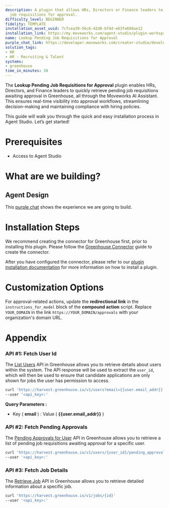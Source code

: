 ```yaml
---
description: A plugin that allows HRs, Directors or Finance leaders to fetch pending
  job requisitions for approval.
difficulty_level: BEGINNER
fidelity: TEMPLATE
installation_asset_uuid: 7cfcea39-56c6-42d8-bf4d-e63fe608ae12
installation_link: https://my.moveworks.com/agent-studio/plugin-workspace/plugins?externalAssetId=3a35f279-1d2a-4f54-b166-2d4377209251
name: Lookup Pending Job Requisitions for Approval
purple_chat_link: https://developer.moveworks.com/creator-studio/developer-tools/purple-chat/?conversation=%7B%22startTimestamp%22%3A%2211%3A43+AM%22%2C%22messages%22%3A%5B%7B%22parts%22%3A%5B%7B%22richText%22%3A%22view+my+pending+job+requisitions+for+approval.%22%7D%5D%2C%22role%22%3A%22user%22%7D%2C%7B%22parts%22%3A%5B%7B%22richText%22%3A%22Sure%21+Here+are+your+pending+job+requisitions+for+approval%3A%22%7D%5D%2C%22role%22%3A%22assistant%22%7D%2C%7B%22parts%22%3A%5B%7B%22reasoningSteps%22%3A%5B%7B%22richText%22%3A%22Fetching+pending+job+requisitions+from+Greenhouse...%22%2C%22status%22%3A%22pending%22%7D%2C%7B%22richText%22%3A%22Successfully+retrieved+job+requisitions.%22%2C%22status%22%3A%22success%22%7D%5D%7D%2C%7B%22richText%22%3A%22%3Cp%3EOkay%2C+here+are+the+pending+job+requisitions+waiting+for+your+approval%3A%3C%2Fp%3E%5Cn%3Cp%3E1%EF%B8%8F%E2%83%A3+%3Cstrong%3ESoftware+Engineer%3C%2Fstrong%3E%3C%2Fp%3E%5Cn%3Cul%3E%5Cn++%3Cli%3E%3Cstrong%3EOffice+Location%3A%3C%2Fstrong%3E+Bengaluru%2C+India%3C%2Fli%3E%5Cn++%3Cli%3E%3Cstrong%3EHiring+Manager%3A%3C%2Fstrong%3E+John+Doe%3C%2Fli%3E%5Cn%3C%2Ful%3E%5Cn%3Cp%3E2%EF%B8%8F%E2%83%A3+%3Cstrong%3ESenior+Data+Scientist%3C%2Fstrong%3E%3C%2Fp%3E%5Cn%3Cul%3E%5Cn++%3Cli%3E%3Cstrong%3EOffice+Location%3A%3C%2Fstrong%3E+Bengaluru%2C+India%3C%2Fli%3E%5Cn++%3Cli%3E%3Cstrong%3EHiring+Manager%3A%3C%2Fstrong%3E+Jane+Smith%3C%2Fli%3E%5Cn%3C%2Ful%3E%22%7D%2C%7B%22citations%22%3A%5B%7B%22citationTitle%22%3A%22View+Job+Requisitions+in+Greenhouse%22%2C%22connectorName%22%3A%22greenhouse%22%7D%5D%7D%5D%2C%22role%22%3A%22assistant%22%7D%5D%7D
solution_tags:
- HR
- HR - Recruiting & Talent
systems:
- greenhouse
time_in_minutes: 30
---
```


The **Lookup Pending Job Requisitions for Approval** plugin enables HRs, Directors, and Finance leaders to quickly retrieve pending job requisitions awaiting approval in Greenhouse, all through the Moveworks AI Assistant. This ensures real-time visibility into approval workflows, streamlining decision-making and maintaining compliance with hiring policies.

This guide will walk you through the quick and easy installation process in Agent Studio. Let’s get started!

# Prerequisites

- Access to Agent Studio

# What are we building?

## Agent Design

This [purple chat](https://developer.moveworks.com/creator-studio/developer-tools/purple-chat/?conversation=%7B%22startTimestamp%22%3A%2211%3A43+AM%22%2C%22messages%22%3A%5B%7B%22parts%22%3A%5B%7B%22richText%22%3A%22view+my+pending+job+requisitions+for+approval.%22%7D%5D%2C%22role%22%3A%22user%22%7D%2C%7B%22parts%22%3A%5B%7B%22richText%22%3A%22Sure%21+Here+are+your+pending+job+requisitions+for+approval%3A%22%7D%5D%2C%22role%22%3A%22assistant%22%7D%2C%7B%22parts%22%3A%5B%7B%22reasoningSteps%22%3A%5B%7B%22richText%22%3A%22Fetching+pending+job+requisitions+from+Greenhouse...%22%2C%22status%22%3A%22pending%22%7D%2C%7B%22richText%22%3A%22Successfully+retrieved+job+requisitions.%22%2C%22status%22%3A%22success%22%7D%5D%7D%2C%7B%22richText%22%3A%22%3Cp%3EOkay%2C+here+are+the+pending+job+requisitions+waiting+for+your+approval%3A%3C%2Fp%3E%5Cn%3Cp%3E1%EF%B8%8F%E2%83%A3+%3Cstrong%3ESoftware+Engineer%3C%2Fstrong%3E%3C%2Fp%3E%5Cn%3Cul%3E%5Cn++%3Cli%3E%3Cstrong%3EOffice+Location%3A%3C%2Fstrong%3E+Bengaluru%2C+India%3C%2Fli%3E%5Cn++%3Cli%3E%3Cstrong%3EHiring+Manager%3A%3C%2Fstrong%3E+John+Doe%3C%2Fli%3E%5Cn%3C%2Ful%3E%5Cn%3Cp%3E2%EF%B8%8F%E2%83%A3+%3Cstrong%3ESenior+Data+Scientist%3C%2Fstrong%3E%3C%2Fp%3E%5Cn%3Cul%3E%5Cn++%3Cli%3E%3Cstrong%3EOffice+Location%3A%3C%2Fstrong%3E+Bengaluru%2C+India%3C%2Fli%3E%5Cn++%3Cli%3E%3Cstrong%3EHiring+Manager%3A%3C%2Fstrong%3E+Jane+Smith%3C%2Fli%3E%5Cn%3C%2Ful%3E%22%7D%2C%7B%22citations%22%3A%5B%7B%22citationTitle%22%3A%22View+Job+Requisitions+in+Greenhouse%22%2C%22connectorName%22%3A%22greenhouse%22%7D%5D%7D%5D%2C%22role%22%3A%22assistant%22%7D%5D%7D) shows the experience we are going to build.

# Installation Steps

We recommend creating the connector for Greenhouse first, prior to installing this plugin. Please follow the [Greenhouse Connector](https://developer.moveworks.com/creator-studio/resources/connector?id=greenhouse) guide to create the connector.

After you have configured the connector, please refer to our [plugin installation documentation](https://help.moveworks.com/docs/ai-agent-marketplace) for more information on how to install a plugin.

# Customization Options

For approval-related actions, update the **redirectional link** in the `instructions_for_model` block of the **compound action** script. Replace `YOUR_DOMAIN` in the link `https://YOUR_DOMAIN/approvals` with your organization's domain URL.

# Appendix

### API #1: Fetch User Id

The [List Users](https://developers.greenhouse.io/harvest.html?shell#get-list-users) API in Greenhouse allows you to retrieve details about users within the system. The API response will be used to extract the `user_id`, which will then be used to ensure that candidate applications are only shown for jobs the user has permission to access.

```bash
curl 'https://harvest.greenhouse.io/v1/users?email={{user.email_addr}}'
--user '<api_key>:'
```

**Query Parameters :**

- Key ( **email** ) : Value ( **{{user.email_addr}}** )

### API #2: Fetch Pending Approvals

The [Pending Approvals for User](https://developers.greenhouse.io/harvest.html?shell#get-pending-approvals-for-user) API in Greenhouse allows you to retrieve a list of pending job requisitions awaiting approval for a specific user. 

```bash
curl 'https://harvest.greenhouse.io/v1/users/{user_id}/pending_approvals'
--user '<api_key>:'
```

### API #3: Fetch Job Details

The [Retrieve Job](https://developers.greenhouse.io/harvest.html?shell#get-retrieve-job) API in Greenhouse allows you to retrieve detailed information about a specific job. 

```bash
curl 'https://harvest.greenhouse.io/v1/jobs/{id}'
--user '<api_key>:'
```